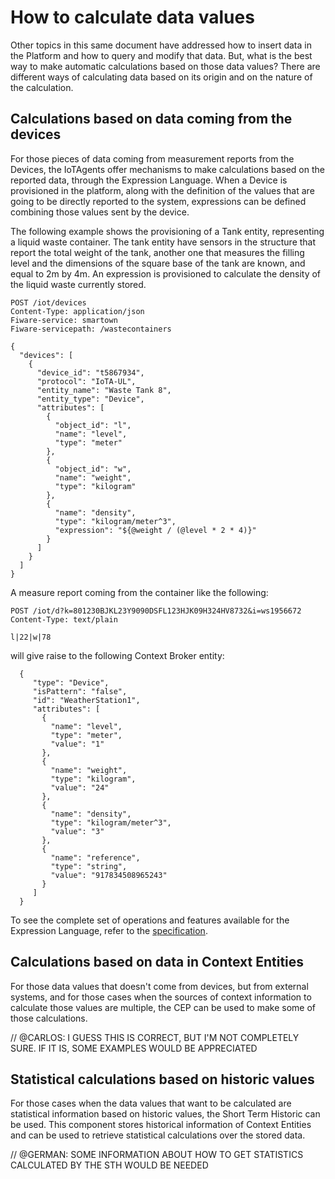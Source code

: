 # How to calculate data values

Other topics in this same document have addressed how to insert data in the Platform and how to query and modify that
data. But, what is the best way to make automatic calculations based on those data values? There are different ways of
calculating data based on its origin and on the nature of the calculation.

## Calculations based on data coming from the devices

For those pieces of data coming from measurement reports from the Devices, the IoTAgents offer mechanisms to make calculations
based on the reported data, through the Expression Language. When a Device is provisioned in the platform, along with the
definition of the values that are going to be directly reported to the system, expressions can be defined combining those
values sent by the device.

The following example shows the provisioning of a Tank entity, representing a liquid waste container. The tank entity
have sensors in the structure that report the total weight of the tank, another one that measures the filling level and
the dimensions of the square base of the tank are known, and equal to 2m by 4m. An expression is provisioned to calculate
the density of the liquid waste currently stored.

    POST /iot/devices
    Content-Type: application/json
    Fiware-service: smartown
    Fiware-servicepath: /wastecontainers

    {
      "devices": [
        {
          "device_id": "t5867934",
          "protocol": "IoTA-UL",
          "entity_name": "Waste Tank 8",
          "entity_type": "Device",
          "attributes": [
            {
              "object_id": "l",
              "name": "level",
              "type": "meter"
            },
            {
              "object_id": "w",
              "name": "weight",
              "type": "kilogram"
            },
            {
              "name": "density",
              "type": "kilogram/meter^3",
              "expression": "${@weight / (@level * 2 * 4)}"
            }
          ]
        }
      ]
    }

A measure report coming from the container like the following:

    POST /iot/d?k=801230BJKL23Y9090DSFL123HJK09H324HV8732&i=ws1956672
    Content-Type: text/plain

    l|22|w|78

will give raise to the following Context Broker entity:

      {
         "type": "Device",
         "isPattern": "false",
         "id": "WeatherStation1",
         "attributes": [
           {
             "name": "level",
             "type": "meter",
             "value": "1"
           },
           {
             "name": "weight",
             "type": "kilogram",
             "value": "24"
           },
           {
             "name": "density",
             "type": "kilogram/meter^3",
             "value": "3"
           },
           {
             "name": "reference",
             "type": "string",
             "value": "917834508965243"
           }
         ]
      }

To see the complete set of operations and features available for the Expression Language, refer to
the [specification](https://github.com/telefonicaid/iotagent-node-lib/blob/master/doc/expressionLanguage.md).

## Calculations based on data in Context Entities

For those data values that doesn't come from devices, but from external systems, and for those cases when the sources of
context information to calculate those values are multiple, the CEP can be used to make some of those calculations.

// @CARLOS: I GUESS THIS IS CORRECT, BUT I'M NOT COMPLETELY SURE. IF IT IS, SOME EXAMPLES WOULD BE APPRECIATED

## Statistical calculations based on historic values

For those cases when the data values that want to be calculated are statistical information based on historic values,
the Short Term Historic can be used. This component stores historical information of Context Entities and can be used
to retrieve statistical calculations over the stored data.

// @GERMAN: SOME INFORMATION ABOUT HOW TO GET STATISTICS CALCULATED BY THE STH WOULD BE NEEDED